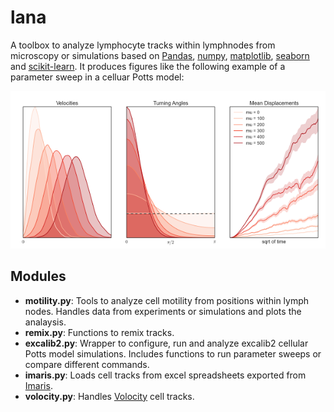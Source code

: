 lana
====

A toolbox to analyze lymphocyte tracks within lymphnodes from microscopy or simulations based on [Pandas](http://pandas.pydata.org/), [numpy](http://www.numpy.org/), [matplotlib](http://matplotlib.org/), [seaborn](http://web.stanford.edu/~mwaskom/software/seaborn/) and [scikit-learn](http://scikit-learn.org/). It produces figures like the following example of a parameter sweep in a celluar Potts model:

![alt text](Examples/sweep.png "Plot of a parameter sweep")


Modules
-------
  * **motility.py**: Tools to analyze cell motility from positions within lymph nodes. Handles data from experiments or simulations and plots the analaysis.
  * **remix.py**: Functions to remix tracks.
  * **excalib2.py**: Wrapper to configure, run and analyze excalib2 cellular Potts model simulations. Includes functions to run parameter sweeps or compare different commands.
  * **imaris.py**: Loads cell tracks from excel spreadsheets exported from [Imaris](http://www.bitplane.com/imaris/imaris).
  * **volocity.py**: Handles [Volocity](http://www.perkinelmer.co.uk/volocity) cell tracks.
